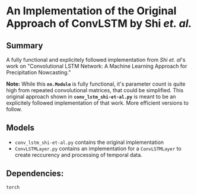# An Implementation of the Original Approach of ConvLSTM by Shi _et. al._

## Summary
A fully functional and explicitely followed implementation from <i>Shi et. al</i>'s work on "Convolutional LSTM Network: A Machine Learning Approach for Precipitation Nowcasting." 

**Note:** While this **`nn.Module`** is fully functional, it's parameter count is quite high from repeated convolutional matrices, that could be simplified. This original approach shown in **`conv_lstm_shi-et-al.py`** is meant to be an explicitely followed implementation of that work. 
More efficient versions to follow.

## Models
* `conv_lstm_shi-et-al.py` contains the original implementation
* `ConvLSTMLayer.py` contains an implementation for a `ConvLSTMLayer` to create reccurency and processing of temporal data.

## Dependencies:
`torch`
